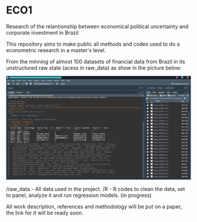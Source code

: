 # ECO1
Research of the relantionship between economical political uncertainty and corporate investment in Brazil

This repository aims to make public all methods and codes used to do a econometric research in a master's level.

From the minning of almost 100 datasets of financial data from Brazil in its unstructured raw state (acess in raw_data) as show in the picture below:

![Screenshot](raw_state.jpg)

/raw_data - All data used in the project. 
/R - R codes to clean the data, set to panel, analyze it and run regression models. (in progress)

All work description, references and methodology will be put on a paper, the link for it will be ready soon.
